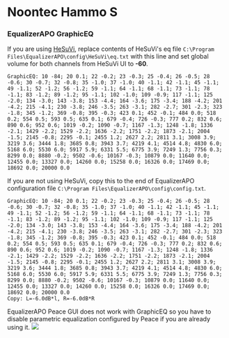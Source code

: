 # Noontec Hammo S
### EqualizerAPO GraphicEQ
If you are using [HeSuVi](https://sourceforge.net/projects/hesuvi/), replace contents of HeSuVi's eq file `C:\Program Files\EqualizerAPO\config\HeSuVi\eq.txt` with this line and set global volume for both channels from HeSuVi UI to **-60**.
```
GraphicEQ: 10 -84; 20 0.1; 22 -0.2; 23 -0.3; 25 -0.4; 26 -0.5; 28 -0.6; 30 -0.7; 32 -0.8; 35 -1.0; 37 -1.0; 40 -1.1; 42 -1.1; 45 -1.1; 49 -1.1; 52 -1.2; 56 -1.2; 59 -1.1; 64 -1.1; 68 -1.1; 73 -1.1; 78 -1.1; 83 -1.2; 89 -1.2; 95 -1.1; 102 -1.0; 109 -0.9; 117 -1.1; 125 -2.0; 134 -3.0; 143 -3.8; 153 -4.4; 164 -3.6; 175 -3.4; 188 -4.2; 201 -4.2; 215 -4.1; 230 -3.8; 246 -3.5; 263 -3.1; 282 -2.7; 301 -2.3; 323 -1.8; 345 -1.2; 369 -0.8; 395 -0.3; 423 0.1; 452 -0.1; 484 0.0; 518 0.2; 554 0.5; 593 0.5; 635 0.1; 679 -0.4; 726 -0.3; 777 0.2; 832 0.6; 890 0.6; 952 0.6; 1019 -0.2; 1090 -0.7; 1167 -1.3; 1248 -1.8; 1336 -2.1; 1429 -2.2; 1529 -2.2; 1636 -2.2; 1751 -2.2; 1873 -2.1; 2004 -1.5; 2145 -0.8; 2295 -0.1; 2455 1.2; 2627 2.2; 2811 3.1; 3008 3.9; 3219 3.6; 3444 1.8; 3685 0.8; 3943 3.7; 4219 4.1; 4514 4.8; 4830 6.0; 5168 6.0; 5530 6.0; 5917 5.9; 6331 5.5; 6775 3.9; 7249 1.3; 7756 0.3; 8299 0.0; 8880 -0.2; 9502 -0.6; 10167 -0.3; 10879 0.0; 11640 0.0; 12455 0.0; 13327 0.0; 14260 0.0; 15258 0.0; 16326 0.0; 17469 0.0; 18692 0.0; 20000 0.0
```
If you are not using HeSuVi, copy this to the end of EqualizerAPO configuration file `C:\Program Files\EqualizerAPO\config\config.txt`.
```
GraphicEQ: 10 -84; 20 0.1; 22 -0.2; 23 -0.3; 25 -0.4; 26 -0.5; 28 -0.6; 30 -0.7; 32 -0.8; 35 -1.0; 37 -1.0; 40 -1.1; 42 -1.1; 45 -1.1; 49 -1.1; 52 -1.2; 56 -1.2; 59 -1.1; 64 -1.1; 68 -1.1; 73 -1.1; 78 -1.1; 83 -1.2; 89 -1.2; 95 -1.1; 102 -1.0; 109 -0.9; 117 -1.1; 125 -2.0; 134 -3.0; 143 -3.8; 153 -4.4; 164 -3.6; 175 -3.4; 188 -4.2; 201 -4.2; 215 -4.1; 230 -3.8; 246 -3.5; 263 -3.1; 282 -2.7; 301 -2.3; 323 -1.8; 345 -1.2; 369 -0.8; 395 -0.3; 423 0.1; 452 -0.1; 484 0.0; 518 0.2; 554 0.5; 593 0.5; 635 0.1; 679 -0.4; 726 -0.3; 777 0.2; 832 0.6; 890 0.6; 952 0.6; 1019 -0.2; 1090 -0.7; 1167 -1.3; 1248 -1.8; 1336 -2.1; 1429 -2.2; 1529 -2.2; 1636 -2.2; 1751 -2.2; 1873 -2.1; 2004 -1.5; 2145 -0.8; 2295 -0.1; 2455 1.2; 2627 2.2; 2811 3.1; 3008 3.9; 3219 3.6; 3444 1.8; 3685 0.8; 3943 3.7; 4219 4.1; 4514 4.8; 4830 6.0; 5168 6.0; 5530 6.0; 5917 5.9; 6331 5.5; 6775 3.9; 7249 1.3; 7756 0.3; 8299 0.0; 8880 -0.2; 9502 -0.6; 10167 -0.3; 10879 0.0; 11640 0.0; 12455 0.0; 13327 0.0; 14260 0.0; 15258 0.0; 16326 0.0; 17469 0.0; 18692 0.0; 20000 0.0
Copy: L=-6.0dB*l, R=-6.0dB*R
```
EqualizerAPO Peace GUI does not work with GraphicEQ so you have to disable parametric equalization configured by Peace if you are already using it.
![](https://raw.githubusercontent.com/jaakkopasanen/AutoEq/master/results/Innerfidelity%202017/innerfidelity/onear/Noontec%20Hammo%20S/Noontec%20Hammo%20S.png)
